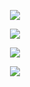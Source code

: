 <p align=center><img src="https://github-profile-trophy.vercel.app/?username=zzandland&theme=gruvbox" /></p>

<p align=center><img src="http://github-readme-streak-stats.herokuapp.com?user=zzandland&theme=gruvbox&hide_border=true" /></p>
<p align=center><img src="https://github-readme-stats.vercel.app/api?username=zzandland&show_icons=true&theme=gruvbox&hide_border=true&count_private=true" /></p>
<p align=center><img src="https://github-readme-stats.vercel.app/api/top-langs/?username=zzandland&layout=compact&theme=gruvbox&hide_border=true" /></p>
